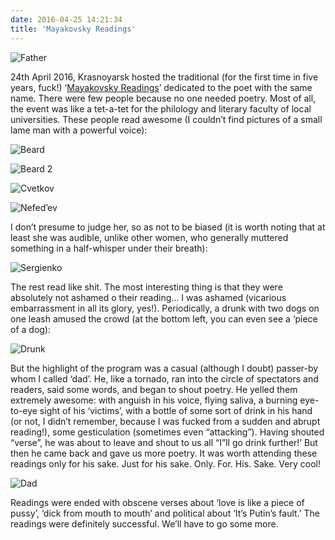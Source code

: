 ```yaml
---
date: 2016-04-25 14:21:34
title: 'Mayakovsky Readings'
---
```


![Father](batya.jpg)

24th April 2016, Krasnoyarsk hosted the traditional (for the first time in five years, fuck!)
‘[Mayakovsky Readings](https://vk.com/mayakkrsk)’ dedicated to the poet with the same name. There
were few people because no one needed poetry. Most of all, the event was like a tet-a-tet for the
philology and literary faculty of local universities. These people read awesome (I couldn’t find
pictures of a small lame man with a powerful voice):

![Beard](boroda.jpg)

![Beard 2](boroda2.jpg)

![Cvetkov](cvetkov.jpg)

![Nefed’ev](nefediev.jpg)

I don’t presume to judge her, so as not to be biased (it is worth noting that at least she was
audible, unlike other women, who generally muttered something in a half-whisper under their breath):

![Sergienko](sergienko.jpg)

The rest read like shit. The most interesting thing is that they were absolutely not ashamed o their
reading… I was ashamed (vicarious embarrassment in all its glory, yes!). Periodically, a drunk with
two dogs on one leash amused the crowd (at the bottom left, you can even see a ‘piece of a dog):

![Drunk](alkash.jpg)

But the highlight of the program was a casual (although I doubt) passer-by whom I called ‘dad’. He,
like a tornado, ran into the circle of spectators and readers, said some words, and began to shout
poetry. He yelled them extremely awesome: with anguish in his voice, flying saliva, a burning
eye-to-eye sight of his ‘victims’, with a bottle of some sort of drink in his hand (or not, I didn’t
remember, because I was fucked from a sudden and abrupt reading!), some gesticulation (sometimes
even “attacking”). Having shouted “verse”, he was about to leave and shout to us all “I”ll go drink
further!’ But then he came back and gave us more poetry. It was worth attending these readings only
for his sake. Just for his sake. Only. For. His. Sake. Very cool!

![Dad](batya.jpg)

Readings were ended with obscene verses about ‘love is like a piece of pussy’, ‘dick from mouth to
mouth’ and political about ‘It’s Putin’s fault.’ The readings were definitely successful. We’ll have
to go some more.
